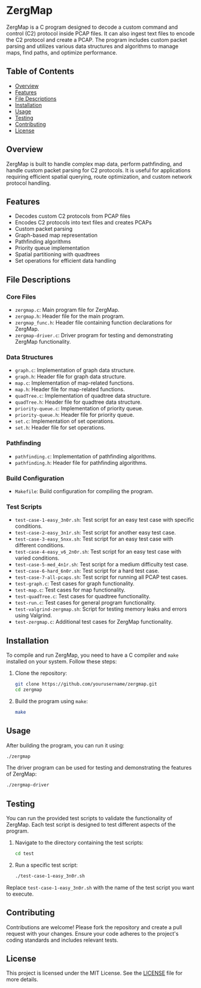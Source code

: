 
# ZergMap

ZergMap is a C program designed to decode a custom command and control (C2) protocol inside PCAP files. It can also ingest text files to encode the C2 protocol and create a PCAP. The program includes custom packet parsing and utilizes various data structures and algorithms to manage maps, find paths, and optimize performance.

## Table of Contents

- [Overview](#overview)
- [Features](#features)
- [File Descriptions](#file-descriptions)
- [Installation](#installation)
- [Usage](#usage)
- [Testing](#testing)
- [Contributing](#contributing)
- [License](#license)

## Overview

ZergMap is built to handle complex map data, perform pathfinding, and handle custom packet parsing for C2 protocols. It is useful for applications requiring efficient spatial querying, route optimization, and custom network protocol handling.

## Features

- Decodes custom C2 protocols from PCAP files
- Encodes C2 protocols into text files and creates PCAPs
- Custom packet parsing
- Graph-based map representation
- Pathfinding algorithms
- Priority queue implementation
- Spatial partitioning with quadtrees
- Set operations for efficient data handling

## File Descriptions

### Core Files

- `zergmap.c`: Main program file for ZergMap.
- `zergmap.h`: Header file for the main program.
- `zergmap_func.h`: Header file containing function declarations for ZergMap.
- `zergmap-driver.c`: Driver program for testing and demonstrating ZergMap functionality.

### Data Structures

- `graph.c`: Implementation of graph data structure.
- `graph.h`: Header file for graph data structure.
- `map.c`: Implementation of map-related functions.
- `map.h`: Header file for map-related functions.
- `quadTree.c`: Implementation of quadtree data structure.
- `quadTree.h`: Header file for quadtree data structure.
- `priority-queue.c`: Implementation of priority queue.
- `priority-queue.h`: Header file for priority queue.
- `set.c`: Implementation of set operations.
- `set.h`: Header file for set operations.

### Pathfinding

- `pathfinding.c`: Implementation of pathfinding algorithms.
- `pathfinding.h`: Header file for pathfinding algorithms.

### Build Configuration

- `Makefile`: Build configuration for compiling the program.

### Test Scripts

- `test-case-1-easy_3n0r.sh`: Test script for an easy test case with specific conditions.
- `test-case-2-easy_3n1r.sh`: Test script for another easy test case.
- `test-case-3-easy_5nxx.sh`: Test script for an easy test case with different conditions.
- `test-case-4-easy_v6_2n0r.sh`: Test script for an easy test case with varied conditions.
- `test-case-5-med_4n1r.sh`: Test script for a medium difficulty test case.
- `test-case-6-hard_6n0r.sh`: Test script for a hard test case.
- `test-case-7-all-pcaps.sh`: Test script for running all PCAP test cases.
- `test-graph.c`: Test cases for graph functionality.
- `test-map.c`: Test cases for map functionality.
- `test-quadTree.c`: Test cases for quadtree functionality.
- `test-run.c`: Test cases for general program functionality.
- `test-valgrind-zergmap.sh`: Script for testing memory leaks and errors using Valgrind.
- `test-zergmap.c`: Additional test cases for ZergMap functionality.

## Installation

To compile and run ZergMap, you need to have a C compiler and `make` installed on your system. Follow these steps:

1. Clone the repository:
    ```sh
    git clone https://github.com/yourusername/zergmap.git
    cd zergmap
    ```

2. Build the program using `make`:
    ```sh
    make
    ```

## Usage

After building the program, you can run it using:
```sh
./zergmap
```

The driver program can be used for testing and demonstrating the features of ZergMap:
```sh
./zergmap-driver
```

## Testing

You can run the provided test scripts to validate the functionality of ZergMap. Each test script is designed to test different aspects of the program.

1. Navigate to the directory containing the test scripts:
    ```sh
    cd test
    ```

2. Run a specific test script:
    ```sh
    ./test-case-1-easy_3n0r.sh
    ```

Replace `test-case-1-easy_3n0r.sh` with the name of the test script you want to execute.

## Contributing

Contributions are welcome! Please fork the repository and create a pull request with your changes. Ensure your code adheres to the project's coding standards and includes relevant tests.

## License

This project is licensed under the MIT License. See the [LICENSE](LICENSE) file for more details.

